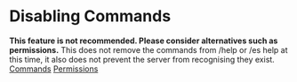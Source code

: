 # Disabling Commands

<warning>
    <strong>This feature is not recommended. Please consider alternatives such as permissions.</strong>
    This does not remove the commands from /help or /es help at this time, it also does not prevent the server from recognising they exist.
</warning>

<seealso>
    <category ref="es-commands">
        <a href="ES-Commands.md">Commands</a>
        <a href="ES-Permissions.md">Permissions</a>
    </category>
</seealso>
